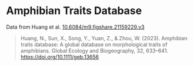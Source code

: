 # Amphibian Traits Database

Data from Huang et al. [10.6084/m9.figshare.21159229.v3](https://doi.org/10.6084/m9.figshare.21159229.v3)

> Huang, N., Sun, X., Song, Y., Yuan, Z., & Zhou, W. (2023). Amphibian traits database: A global database on morphological traits of amphibians. Global Ecology and Biogeography, 32, 633–641. https://doi.org/10.1111/geb.13656

